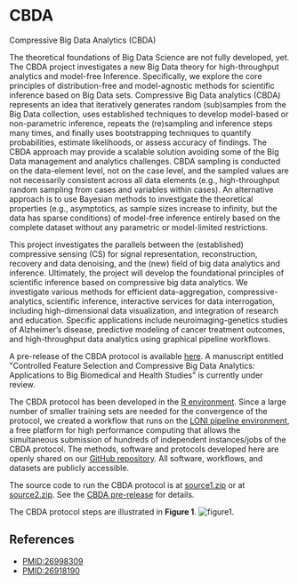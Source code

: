 # CBDA
Compressive Big Data Analytics (CBDA)  

The theoretical foundations of Big Data Science are not fully developed, yet. 
The CBDA project investigates a new Big Data theory for high-throughput analytics and model-free Inference. 
Specifically, we explore the core principles of distribution-free and model-agnostic methods for scientific inference 
based on Big Data sets. Compressive Big Data analytics (CBDA) represents an idea that iteratively generates random (sub)samples
from the Big Data collection, uses established techniques to develop model-based or non-parametric inference, 
repeats the (re)sampling and inference steps many times, and finally uses bootstrapping techniques to quantify probabilities, 
estimate likelihoods, or assess accuracy of findings. The CBDA approach may provide a scalable solution avoiding 
some of the Big Data management and analytics challenges. CBDA sampling is conducted on the data-element level, 
not on the case level, and the sampled values are not necessarily consistent across all data elements 
(e.g., high-throughput random sampling from cases and variables within cases). An alternative approach is to use 
Bayesian methods to investigate the theoretical properties (e.g., asymptotics, as sample sizes increase to infinity, 
but the data has sparse conditions) of model-free inference entirely based on the complete dataset without any parametric 
or model-limited restrictions.

This project investigates the parallels between the (established) compressive sensing (CS) for signal representation, 
reconstruction, recovery and data denoising, and the (new) field of big data analytics and inference. Ultimately, 
the project will develop the foundational principles of scientific inference based on compressive big data analytics. 
We investigate various methods for efficient data-aggregation, compressive-analytics, scientific inference, 
interactive services for data interrogation, including high-dimensional data visualization, and integration of research 
and education. Specific applications include neuroimaging-genetics studies of Alzheimer’s disease, predictive modeling of 
cancer treatment outcomes, and high-throughput data analytics using graphical pipeline workflows.

A pre-release of the CBDA protocol is available [here](https://github.com/SOCR/CBDA/releases/tag/v0.1-alpha). A manuscript entitled "Controlled Feature Selection and Compressive Big Data Analytics: Applications to Big Biomedical and Health Studies" is currently under review.

The CBDA protocol has been developed in the [R environment](https://www.r-project.org). Since a large number of smaller training sets are needed for the convergence of the protocol, we created a workflow that runs on the [LONI pipeline environment](http://pipeline.loni.usc.edu), a free platform for high performance computing that allows the simultaneous submission of hundreds of independent instances/jobs of the CBDA protocol. The methods, software and protocols developed here are openly shared on our [GitHub repository](https://github.com/SOCR/CBDA). All software, workflows, and datasets are publicly accessible. 

The source code to run the CBDA protocol is at [source1.zip](https://github.com/SOCR/CBDA/archive/v0.1-alpha.zip) or at [source2.zip](https://github.com/SOCR/CBDA/archive/v0.1-alpha.tar.gz). See the [CBDA pre-release](https://github.com/SOCR/CBDA/releases/tag/v0.1-alpha) for details.

The CBDA protocol steps are illustrated in **Figure 1**. 
![figure1](https://user-images.githubusercontent.com/18661302/30587406-0c2edf2c-9d01-11e7-8cef-45f3595ade65.png).


## References
* [PMID:26998309](https://www.ncbi.nlm.nih.gov/pubmed/26998309)
* [PMID:26918190](https://www.ncbi.nlm.nih.gov/pubmed/26918190)
